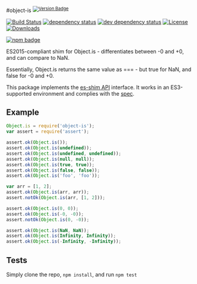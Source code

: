 #object-is <sup>[![Version Badge][2]][1]</sup>

[![Build Status][3]][4]
[![dependency status][5]][6]
[![dev dependency status][7]][8]
[![License][license-image]][license-url]
[![Downloads][downloads-image]][downloads-url]

[![npm badge][11]][1]

ES2015-compliant shim for Object.is - differentiates between -0 and +0, and can compare to NaN.

Essentially, Object.is returns the same value as === - but true for NaN, and false for -0 and +0.

This package implements the [es-shim API](https://github.com/es-shims/api) interface. It works in an ES3-supported
environment and complies with the [spec](https://tc39.es/ecma262).

## Example

```js
Object.is = require('object-is');
var assert = require('assert');

assert.ok(Object.is());
assert.ok(Object.is(undefined));
assert.ok(Object.is(undefined, undefined));
assert.ok(Object.is(null, null));
assert.ok(Object.is(true, true));
assert.ok(Object.is(false, false));
assert.ok(Object.is('foo', 'foo'));

var arr = [1, 2];
assert.ok(Object.is(arr, arr));
assert.notOk(Object.is(arr, [1, 2]));

assert.ok(Object.is(0, 0));
assert.ok(Object.is(-0, -0));
assert.notOk(Object.is(0, -0));

assert.ok(Object.is(NaN, NaN));
assert.ok(Object.is(Infinity, Infinity));
assert.ok(Object.is(-Infinity, -Infinity));
```

## Tests

Simply clone the repo, `npm install`, and run `npm test`

[1]: https://npmjs.org/package/object-is

[2]: http://versionbadg.es/es-shims/object-is.svg

[3]: https://travis-ci.org/es-shims/object-is.svg

[4]: https://travis-ci.org/es-shims/object-is

[5]: https://david-dm.org/es-shims/object-is.svg

[6]: https://david-dm.org/es-shims/object-is

[7]: https://david-dm.org/es-shims/object-is/dev-status.svg

[8]: https://david-dm.org/es-shims/object-is#info=devDependencies

[11]: https://nodei.co/npm/object-is.png?downloads=true&stars=true

[license-image]: http://img.shields.io/npm/l/object-is.svg

[license-url]: LICENSE

[downloads-image]: http://img.shields.io/npm/dm/object-is.svg

[downloads-url]: http://npm-stat.com/charts.html?package=object-is

